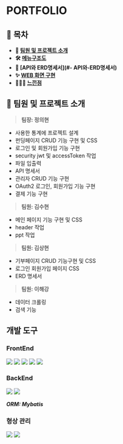# **PORTFOLIO**

## **📗 목차**

<b>

- 📝 [팀원 및 프로젝트 소개](#-팀원-및-프로젝트-소개)
- 🛠 [메뉴구조도](#-메뉴구조도)
- 🔗 [API와 ERD명세서](#- API와-ERD명세서)
- ✨ [WEB 화면 구현](#-WEB-화면-구현)
- 👨🏻‍💻 [느낀점](#-느낀점)

</b>

## **📝 팀원 및 프로젝트 소개**

> **팀장: 정의현** 
- 사용한 통계에 프로젝트 설계
- 펀딩페이지 CRUD 기능 구현 및 CSS
- 로그인 및 회원가입 기능 구현
- security jwt 및 accessToken 작업
- 파일 입출력
- API 명세서
- 관리자 CRUD 기능 구현
- OAuth2 로그인, 회원가입 기능 구현
- 결제 기능 구현

> **팀원: 김수현** 
- 메인 페이지 기능 구현 및 CSS
- header 작업
- ppt 작업

> **팀원: 김상현** 
- 기부페이지 CRUD 기능구현 및 CSS
- 로그인 회원가입 페이지 CSS
- ERD 명세서

> **팀원: 이해강** 
- 데이터 크롤링
- 검색 기능

## **개발 도구**

### FrontEnd

<img src="https://img.shields.io/badge/Visual Studio Code-007ACC?style=for-the-badge&logo=Visual Studio Code&logoColor=white"/> <img src="https://img.shields.io/badge/html5-E34F26?style=for-the-badge&logo=html5&logoColor=white"> 
<img src="https://img.shields.io/badge/css-1572B6?style=for-the-badge&logo=css3&logoColor=white"> 
<img src="https://img.shields.io/badge/javascript-F7DF1E?style=for-the-badge&logo=javascript&logoColor=black"> 
<img src="https://img.shields.io/badge/react-61DAFB?style=for-the-badge&logo=react&logoColor=black"> 

### BackEnd

<img src="https://img.shields.io/badge/springboot-6DB33F?style=for-the-badge&logo=springboot&logoColor=white"> <img src="https://img.shields.io/badge/mysql-4479A1?style=for-the-badge&logo=mysql&logoColor=white"> 

***ORM: Mybatis***

### 형상 관리
<img src="https://img.shields.io/badge/github-181717?style=for-the-badge&logo=github&logoColor=white"> <img src="https://img.shields.io/badge/git-F05032?style=for-the-badge&logo=git&logoColor=white">

<br />

